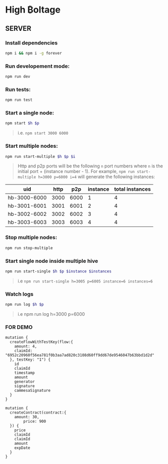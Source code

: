 # High ₿oltage

## SERVER

### Install dependencies
```bash
npm i && npm i -g forever
```
### Run developement mode:

```bash
npm run dev
```

### Run tests:

```bash
npm run test
```

### Start a single node:

```bash
npm start $h $p
```

> i.e. `npm start 3000 6000`

### Start multiple nodes:

```bash
npm run start-multiple $h $p $i
```

> Http and p2p ports will be the following `n` port numbers where `n` is the initial port + (instance number - 1). For example, `npm run start-multiple h=3000 p=6000 i=4` will generate the following instances: 

| uid          | http | p2p  | instance | total instances |
| ------------ | ---- | ---- | -------- | --------------- |
| hb-3000-6000 | 3000 | 6000 | 1        | 4               |
| hb-3001-6001 | 3001 | 6001 | 2        | 4               |
| hb-3002-6002 | 3002 | 6002 | 3        | 4               |
| hb-3003-6003 | 3003 | 6003 | 4        | 4               |

### Stop multiple nodes:

```bash
npm run stop-multiple
```

### Start single node inside multiple hive
```bash
npm run start-single $h $p $instance $instances
```
> i.e `npm run start-single h=3005 p=6005 instance=6 instances=6`

### Watch logs
```bash
npm run log $h $p
```
> i.e npm run log h=3000 p=6000



### FOR DEMO
```
mutation {
  createFlowWithTestKey(flow:{
    amount: 4,
    claimId: "6952c20960f56ea781f0b3aa7ad820c3108d60ff9dd67de9546047b63bbd1d2d"
  }, testKey: "1") {
    id
    claimId
    timestamp
    amount
    generator
    signature
    cammesaSignature
  }
}
```

```
mutation {
  createContract(contract:{
    amount: 30,
 		price: 900
  }) {
    price
    claimId
    claimId
    amount
    expDate
  }
}
```
